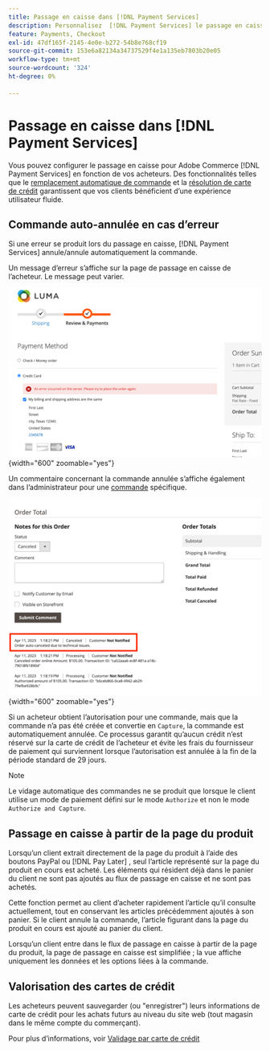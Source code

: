 ```yaml
---
title: Passage en caisse dans [!DNL Payment Services]
description: Personnalisez  [!DNL Payment Services] le passage en caisse pour répondre aux besoins de votre client.
feature: Payments, Checkout
exl-id: 47df165f-2145-4e0e-b272-54b8e768cf19
source-git-commit: 153e6a82134a34737529f4e1a135eb7803b20e05
workflow-type: tm+mt
source-wordcount: '324'
ht-degree: 0%

---
```



# Passage en caisse dans [!DNL Payment Services]

Vous pouvez configurer le passage en caisse pour Adobe Commerce [!DNL Payment Services] en fonction de vos acheteurs. Des fonctionnalités telles que le [remplacement automatique de commande](#order-auto-voided-if-error) et la [ résolution de carte de crédit](#credit-card-vaulting) garantissent que vos clients bénéficient d’une expérience utilisateur fluide.

## Commande auto-annulée en cas d’erreur

Si une erreur se produit lors du passage en caisse, [!DNL Payment Services] annule/annule automatiquement la commande.

Un message d’erreur s’affiche sur la page de passage en caisse de l’acheteur. Le message peut varier.

![Erreur lors de la vérification](assets/user-checkout-error.png "Erreur lors de la vérification"){width="600" zoomable="yes"}

Un commentaire concernant la commande annulée s’affiche également dans l’administrateur pour une [commande](https://experienceleague.adobe.com/docs/commerce-admin/stores-sales/order-management/orders/orders.html?lang=en) spécifique.

![Annulation du commentaire de commande dans Admin for order](assets/admin-checkout-error.png "Annulation du commentaire de commande dans Admin for order"){width="600" zoomable="yes"}

Si un acheteur obtient l’autorisation pour une commande, mais que la commande n’a pas été créée et convertie en `Capture`, la commande est automatiquement annulée. Ce processus garantit qu’aucun crédit n’est réservé sur la carte de crédit de l’acheteur et évite les frais du fournisseur de paiement qui surviennent lorsque l’autorisation est annulée à la fin de la période standard de 29 jours.

>[!NOTE]
>
>Le vidage automatique des commandes ne se produit que lorsque le client utilise un mode de paiement défini sur le mode `Authorize` et non le mode `Authorize and Capture`.

## Passage en caisse à partir de la page du produit

Lorsqu’un client extrait directement de la page du produit à l’aide des boutons PayPal ou [!DNL Pay Later] , seul l’article représenté sur la page du produit en cours est acheté. Les éléments qui résident déjà dans le panier du client ne sont pas ajoutés au flux de passage en caisse et ne sont pas achetés.

Cette fonction permet au client d’acheter rapidement l’article qu’il consulte actuellement, tout en conservant les articles précédemment ajoutés à son panier.
Si le client annule la commande, l’article figurant dans la page du produit en cours est ajouté au panier du client.

Lorsqu’un client entre dans le flux de passage en caisse à partir de la page du produit, la page de passage en caisse est simplifiée ; la vue affiche uniquement les données et les options liées à la commande.

## Valorisation des cartes de crédit

Les acheteurs peuvent sauvegarder (ou &quot;enregistrer&quot;) leurs informations de carte de crédit pour les achats futurs au niveau du site web (tout magasin dans le même compte du commerçant).

Pour plus d’informations, voir [Validage par carte de crédit](vaulting.md)
